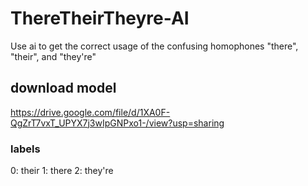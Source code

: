 # ThereTheirTheyre-AI
Use ai to get the correct usage of the confusing homophones "there", "their", and "they're"


## download model
https://drive.google.com/file/d/1XA0F-QgZrT7vxT_UPYX7j3wIpGNPxo1-/view?usp=sharing


### labels
0: their
1: there
2: they're
